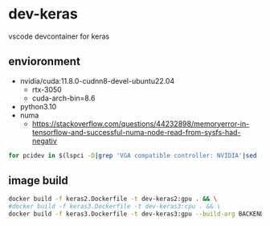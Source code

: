 # dev-keras
vscode devcontainer for keras

## envioronment
* nvidia/cuda:11.8.0-cudnn8-devel-ubuntu22.04
  * rtx-3050
  * cuda-arch-bin=8.6
* python3.10
* numa
  * https://stackoverflow.com/questions/44232898/memoryerror-in-tensorflow-and-successful-numa-node-read-from-sysfs-had-negativ
```bash
for pcidev in $(lspci -D|grep 'VGA compatible controller: NVIDIA'|sed -e 's/[[:space:]].*//'); do echo 0 | sudo  tee -a /sys/bus/pci/devices/${pcidev}/numa_node; done
```
## image build
```bash
docker build -f keras2.Dockerfile -t dev-keras2:gpu . && \
#docker build -f keras3.Dockerfile -t dev-keras3:cpu . && \
docker build -f keras3.Dockerfile -t dev-keras3:gpu --build-arg BACKEND=-gpu .
```
